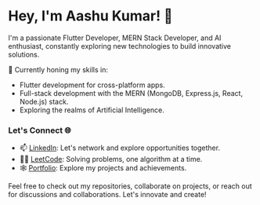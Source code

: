# Hey, I'm Aashu Kumar! 👋

I'm a passionate Flutter Developer, MERN Stack Developer, and AI enthusiast, constantly exploring new technologies to build innovative solutions.

🏫 Currently honing my skills in:
- Flutter development for cross-platform apps.
- Full-stack development with the MERN (MongoDB, Express.js, React, Node.js) stack.
- Exploring the realms of Artificial Intelligence.

### Let's Connect 🌐
- 📫 [LinkedIn](https://www.linkedin.com/in/aashu-kumar-apr2004/): Let's network and explore opportunities together.
- 🧑‍💻 [LeetCode](https://leetcode.com/aashu_kmr/): Solving problems, one algorithm at a time.
- 🕸️ [Portfolio](https://my-portfolio-kappa-ivory.vercel.app/): Explore my projects and achievements.

Feel free to check out my repositories, collaborate on projects, or reach out for discussions and collaborations. Let's innovate and create!

